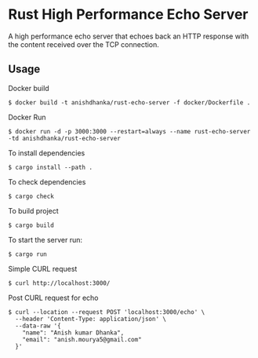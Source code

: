 # Rust High Performance Echo Server 

A high performance echo server that echoes back an HTTP response with the content received over the TCP connection. 


## Usage
Docker build
```
$ docker build -t anishdhanka/rust-echo-server -f docker/Dockerfile .
```

Docker Run
```
$ docker run -d -p 3000:3000 --restart=always --name rust-echo-server -td anishdhanka/rust-echo-server
```

To install dependencies
```
$ cargo install --path .
```

To check dependencies
```
$ cargo check
```

To build project
```
$ cargo build
```

To start the server run:
```
$ cargo run 
```

Simple CURL request
```
$ curl http://localhost:3000/
```

Post CURL request for echo 
```
$ curl --location --request POST 'localhost:3000/echo' \
  --header 'Content-Type: application/json' \
  --data-raw '{
  	"name": "Anish kumar Dhanka",
  	"email": "anish.mourya5@gmail.com"
  }'
```

